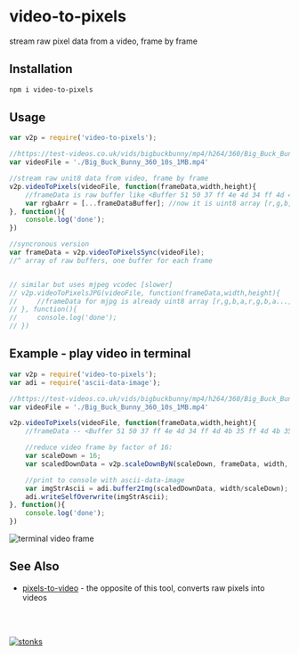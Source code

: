 # video-to-pixels

stream raw pixel data from a video, frame by frame

## Installation

```sh
npm i video-to-pixels
```

## Usage 

```javascript
var v2p = require('video-to-pixels');

//https://test-videos.co.uk/vids/bigbuckbunny/mp4/h264/360/Big_Buck_Bunny_360_10s_1MB.mp4
var videoFile = './Big_Buck_Bunny_360_10s_1MB.mp4'

//stream raw unit8 data from video, frame by frame
v2p.videoToPixels(videoFile, function(frameData,width,height){
    //frameData is raw buffer like <Buffer 51 50 37 ff 4e 4d 34 ff 4d 4b 35 ff 4d 4b 35 ff 4e 4c 3 ...
    var rgbaArr = [...frameDataBuffer]; //now it is uint8 array [r,g,b,a,r,g,b,a...]
}, function(){
    console.log('done');
})

//syncronous version
var frameData = v2p.videoToPixelsSync(videoFile);
//^ array of raw buffers, one buffer for each frame


// similar but uses mjpeg vcodec [slower]
// v2p.videoToPixelsJPG(videoFile, function(frameData,width,height){
//     //frameData for mjpg is already uint8 array [r,g,b,a,r,g,b,a...]
// }, function(){
//     console.log('done');
// })
```

## Example - play video in terminal 

```javascript
var v2p = require('video-to-pixels');
var adi = require('ascii-data-image');

//https://test-videos.co.uk/vids/bigbuckbunny/mp4/h264/360/Big_Buck_Bunny_360_10s_1MB.mp4
var videoFile = './Big_Buck_Bunny_360_10s_1MB.mp4'

v2p.videoToPixels(videoFile, function(frameData,width,height){
    //frameData -- <Buffer 51 50 37 ff 4e 4d 34 ff 4d 4b 35 ff 4d 4b 35 ff 4e 4c 3 ...

    //reduce video frame by factor of 16:
    var scaleDown = 16;
    var scaledDownData = v2p.scaleDownByN(scaleDown, frameData, width, height);

    //print to console with ascii-data-image
    var imgStrAscii = adi.buffer2Img(scaledDownData, width/scaleDown);
    adi.writeSelfOverwrite(imgStrAscii);
}, function(){
    console.log('done');
})
```

![terminal video frame](https://i.imgur.com/AdpUg19.png)

## See Also

- [pixels-to-video](https://www.npmjs.com/package/pixels-to-video) - the opposite of this tool, converts raw pixels into videos


<br/><br/>

[![stonks](https://i.imgur.com/UpDxbfe.png)](https://www.npmjs.com/~stonkpunk)



